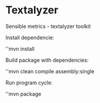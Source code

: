 # Textalyzer
Sensible metrics - textalyzer toolkit

Install dependencie:

''mvn install

Build package with dependencies:

''mvn clean compile assembly:single

Run program cycle:

''mvn package